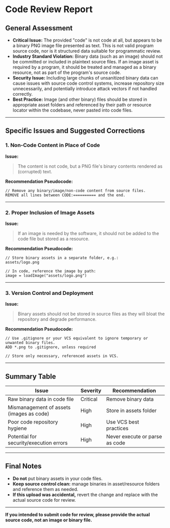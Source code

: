 # Code Review Report

## General Assessment

- **Critical Issue:** The provided "code" is not code at all, but appears to be a binary PNG image file presented as text. This is not valid program source code, nor is it structured data suitable for programmatic review.
- **Industry Standard Violation:** Binary data (such as an image) should not be committed or included in plaintext source files. If an image asset is required by a program, it should be treated and managed as a binary resource, not as part of the program's source code.
- **Security Issue:** Including large chunks of unsanitized binary data can cause issues with source code control systems, increase repository size unnecessarily, and potentially introduce attack vectors if not handled correctly.
- **Best Practice:** Image (and other binary) files should be stored in appropriate asset folders and referenced by their path or resource locator within the codebase, never pasted into code files.

---

## Specific Issues and Suggested Corrections

### 1. Non-Code Content in Place of Code

**Issue:**
> The content is not code, but a PNG file's binary contents rendered as (corrupted) text.

**Recommendation Pseudocode:**
```
// Remove any binary/image/non-code content from source files.
REMOVE all lines between CODE:========== and the end.
```

---

### 2. Proper Inclusion of Image Assets

**Issue:**
> If an image is needed by the software, it should not be added to the code file but stored as a resource.

**Recommendation Pseudocode:**
```
// Store binary assets in a separate folder, e.g.:
assets/logo.png

// In code, reference the image by path:
image = loadImage("assets/logo.png")
```

---

### 3. Version Control and Deployment

**Issue:**
> Binary assets should not be stored in source files as they will bloat the repository and degrade performance.

**Recommendation Pseudocode:**
```
// Use .gitignore or your VCS equivalent to ignore temporary or unwanted binary files.
ADD *.png to .gitignore, unless required

// Store only necessary, referenced assets in VCS.
```

---

## Summary Table

| Issue                                                      | Severity | Recommendation               |
|------------------------------------------------------------|----------|------------------------------|
| Raw binary data in code file                               | Critical | Remove binary data           |
| Mismanagement of assets (images as code)                   | High     | Store in assets folder       |
| Poor code repository hygiene                               | High     | Use VCS best practices       |
| Potential for security/execution errors                    | High     | Never execute or parse as code|

---

## Final Notes

- **Do not** put binary assets in your code files.
- **Keep source control clean:** manage binaries in asset/resource folders and reference them as needed.
- **If this upload was accidental,** revert the change and replace with the actual source code for review.

---

**If you intended to submit code for review, please provide the actual source code, not an image or binary file.**